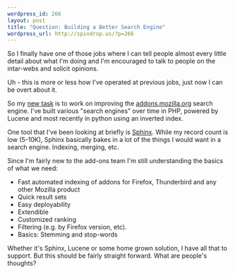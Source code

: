 ```yaml
--- 
wordpress_id: 266
layout: post
title: "Question: Building a Better Search Engine"
wordpress_url: http://spindrop.us/?p=266
---
```

So I finally have one of those jobs where I can tell people almost every little detail about what I'm doing and I'm encouraged to talk to people on the intar-webs and solicit opinions.

Uh - this is more or less how I've operated at previous jobs, just now I can be overt about it.

So my [new task](https://bugzilla.mozilla.org/show_bug.cgi?id=498999) is to work on improving the [addons.mozilla.org](http://addons.mozilla.org) search engine.  I've built various "search engines" over time in PHP, powered by Lucene and most recently in python using an inverted index.

One tool that I've been looking at briefly is [Sphinx](http://sphinxsearch.com/).  While my record count is low (5-10K), Sphinx basically bakes in a lot of the things I would want in a search engine.  Indexing, merging, etc.

Since I'm fairly new to the add-ons team I'm still understanding the basics of what we need:

* Fast automated indexing of addons for Firefox, Thunderbird and any other Mozilla product
* Quick result sets
* Easy deployability
* Extendible
* Customized ranking
* Filtering (e.g. by Firefox version, etc).
* Basics: Stemming and stop-words

Whether it's Sphinx, Lucene or some home grown solution, I have all that to support.  But this should be fairly straight forward.  What are people's thoughts?
